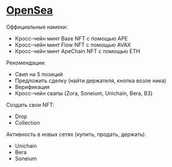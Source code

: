 # [OpenSea](https://opensea.io/)

Оффициальные намеки:
 - Кросс-чейн минт Base NFT с помощью APE
 - Кросс-чейн минт Flow NFT с помощью AVAX
 - Кросс-чейн минт ApeChain NFT с помощью ETH

Рекомендации:
- Свип на 5 позиций
- Предложить сделку (найти держателя, кнопка возле ника)
- Верификация
- Кросс-чейн свапы (Zora, Soneium, Unichain, Bera, B3)

Создать свои NFT:
- Drop
- Collection

Активность в новых сетях (купить, продать, держать):
- Unichain
- Bera
- Soneium
